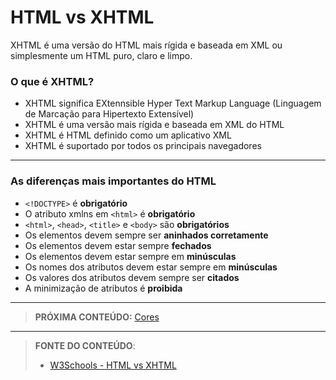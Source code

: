 # HTML vs XHTML

XHTML é uma versão do HTML mais rígida e baseada em XML ou simplesmente um HTML puro, claro e limpo.

### O que é XHTML?

- XHTML significa EXtennsible Hyper Text Markup Language (Linguagem de Marcação para Hipertexto Extensível)
- XHTML é uma versão mais rígida e baseada em XML do HTML
- XHTML é HTML definido como um aplicativo XML
- XHTML é suportado por todos os principais navegadores

---

### As diferenças mais importantes do HTML

- `<!DOCTYPE>` é **obrigatório**
- O atributo xmlns em `<html>` é **obrigatório**
- `<html>`, `<head>`, `<title>` e `<body>` são **obrigatórios**
- Os elementos devem sempre ser **aninhados corretamente**
- Os elementos devem estar sempre **fechados**
- Os elementos devem estar sempre em **minúsculas**
- Os nomes dos atributos devem estar sempre em **minúsculas**
- Os valores dos atributos devem sempre ser **citados**
- A minimização de atributos é **proibida**

---

> **PRÓXIMA CONTEÚDO:** [Cores](/conteudo/03-cores)

***


> **FONTE DO CONTEÚDO**:
>
> - [W3Schools - HTML vs XHTML](https://www.w3schools.com/html/html_xhtml.asp)

